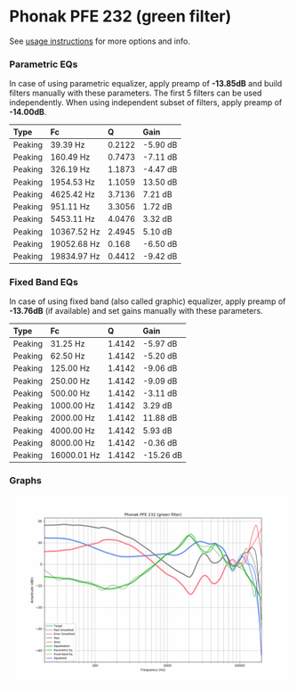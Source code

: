# Phonak PFE 232 (green filter)
See [usage instructions](https://github.com/jaakkopasanen/AutoEq#usage) for more options and info.

### Parametric EQs
In case of using parametric equalizer, apply preamp of **-13.85dB** and build filters manually
with these parameters. The first 5 filters can be used independently.
When using independent subset of filters, apply preamp of **-14.00dB**.

| Type    | Fc          |      Q | Gain     |
|:--------|:------------|:-------|:---------|
| Peaking | 39.39 Hz    | 0.2122 | -5.90 dB |
| Peaking | 160.49 Hz   | 0.7473 | -7.11 dB |
| Peaking | 326.19 Hz   | 1.1873 | -4.47 dB |
| Peaking | 1954.53 Hz  | 1.1059 | 13.50 dB |
| Peaking | 4625.42 Hz  | 3.7136 | 7.21 dB  |
| Peaking | 951.11 Hz   | 3.3056 | 1.72 dB  |
| Peaking | 5453.11 Hz  | 4.0476 | 3.32 dB  |
| Peaking | 10367.52 Hz | 2.4945 | 5.10 dB  |
| Peaking | 19052.68 Hz | 0.168  | -6.50 dB |
| Peaking | 19834.97 Hz | 0.4412 | -9.42 dB |

### Fixed Band EQs
In case of using fixed band (also called graphic) equalizer, apply preamp of **-13.76dB**
(if available) and set gains manually with these parameters.

| Type    | Fc          |      Q | Gain      |
|:--------|:------------|:-------|:----------|
| Peaking | 31.25 Hz    | 1.4142 | -5.97 dB  |
| Peaking | 62.50 Hz    | 1.4142 | -5.20 dB  |
| Peaking | 125.00 Hz   | 1.4142 | -9.06 dB  |
| Peaking | 250.00 Hz   | 1.4142 | -9.09 dB  |
| Peaking | 500.00 Hz   | 1.4142 | -3.11 dB  |
| Peaking | 1000.00 Hz  | 1.4142 | 3.29 dB   |
| Peaking | 2000.00 Hz  | 1.4142 | 11.88 dB  |
| Peaking | 4000.00 Hz  | 1.4142 | 5.93 dB   |
| Peaking | 8000.00 Hz  | 1.4142 | -0.36 dB  |
| Peaking | 16000.01 Hz | 1.4142 | -15.26 dB |

### Graphs
![](./Phonak%20PFE%20232%20(green%20filter).png)